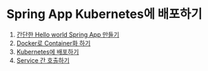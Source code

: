 # Spring App Kubernetes에 배포하기
1. [간단한 Hello world Spring App 만들기](./spring_helloworld.md)
2. [Docker로 Container화 하기](./spring_containerize.md)
3. [Kubernetes에 배포하기](./spring_k8s.md)
4. [Service 간 호출하기](./spring_service_invoke.md)